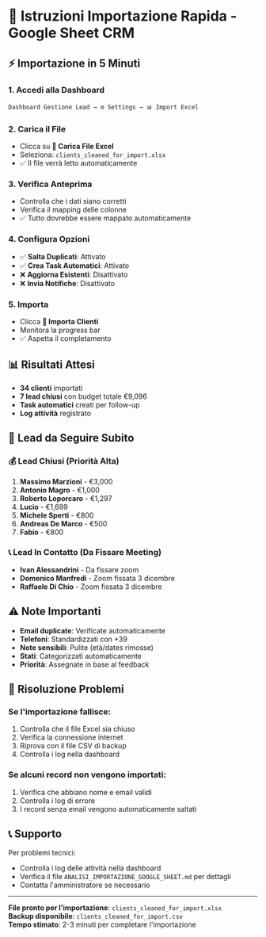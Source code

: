# 🚀 Istruzioni Importazione Rapida - Google Sheet CRM

## ⚡ Importazione in 5 Minuti

### 1. **Accedi alla Dashboard**
```
Dashboard Gestione Lead → ⚙️ Settings → 📊 Import Excel
```

### 2. **Carica il File**
- Clicca su **📁 Carica File Excel**
- Seleziona: `clients_cleaned_for_import.xlsx`
- ✅ Il file verrà letto automaticamente

### 3. **Verifica Anteprima**
- Controlla che i dati siano corretti
- Verifica il mapping delle colonne
- ✅ Tutto dovrebbe essere mappato automaticamente

### 4. **Configura Opzioni**
- ✅ **Salta Duplicati**: Attivato
- ✅ **Crea Task Automatici**: Attivato  
- ❌ **Aggiorna Esistenti**: Disattivato
- ❌ **Invia Notifiche**: Disattivato

### 5. **Importa**
- Clicca **🚀 Importa Clienti**
- Monitora la progress bar
- ✅ Aspetta il completamento

## 📊 Risultati Attesi

- **34 clienti** importati
- **7 lead chiusi** con budget totale €9,096
- **Task automatici** creati per follow-up
- **Log attività** registrato

## 🎯 Lead da Seguire Subito

### 💰 Lead Chiusi (Priorità Alta)
1. **Massimo Marzioni** - €3,000
2. **Antonio Magro** - €1,000  
3. **Roberto Loporcaro** - €1,297
4. **Lucio** - €1,699
5. **Michele Sperti** - €800
6. **Andreas De Marco** - €500
7. **Fabio** - €800

### 📞 Lead In Contatto (Da Fissare Meeting)
- **Ivan Alessandrini** - Da fissare zoom
- **Domenico Manfredi** - Zoom fissata 3 dicembre
- **Raffaele Di Chio** - Zoom fissata 3 dicembre

## ⚠️ Note Importanti

- **Email duplicate**: Verificate automaticamente
- **Telefoni**: Standardizzati con +39
- **Note sensibili**: Pulite (età/dates rimosse)
- **Stati**: Categorizzati automaticamente
- **Priorità**: Assegnate in base al feedback

## 🔧 Risoluzione Problemi

### Se l'importazione fallisce:
1. Controlla che il file Excel sia chiuso
2. Verifica la connessione internet
3. Riprova con il file CSV di backup
4. Controlla i log nella dashboard

### Se alcuni record non vengono importati:
1. Verifica che abbiano nome e email validi
2. Controlla i log di errore
3. I record senza email vengono automaticamente saltati

## 📞 Supporto

Per problemi tecnici:
- Controlla i log delle attività nella dashboard
- Verifica il file `ANALISI_IMPORTAZIONE_GOOGLE_SHEET.md` per dettagli
- Contatta l'amministratore se necessario

---

**File pronto per l'importazione**: `clients_cleaned_for_import.xlsx`  
**Backup disponibile**: `clients_cleaned_for_import.csv`  
**Tempo stimato**: 2-3 minuti per completare l'importazione

